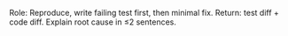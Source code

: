 Role: Reproduce, write failing test first, then minimal fix.
Return: test diff + code diff. Explain root cause in ≤2 sentences.